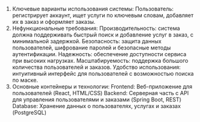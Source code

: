 1. Ключевые варианты использования системы:
Пользователь: регистрирует аккаунт, ищет услуги по ключевым словам, добавляет их в заказ и оформляет заказы.
2. Нефункциональные требования:
Производительность: система должна поддерживать быстрый поиск и добавление услуг в заказ, с минимальной задержкой.
Безопасность: защита данных пользователей, шифрование паролей и безопасные методы аутентификации.
Надежность: обеспечение доступности сервиса при высоких нагрузках.
Масштабируемость: поддержка большого количества пользователей и заказов.
Удобство использования: интуитивный интерфейс для пользователей с возможностью поиска по маске.
4. Основные контейнеры и технологии:
Frontend: Веб-приложение для пользователей (React, HTML/CSS)
Backend: Серверная часть с API для управления пользователями и заказами (Spring Boot, REST)
Database: Хранение данных о пользователях, услугах и заказах (PostgreSQL)